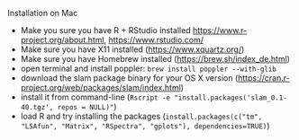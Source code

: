Installation on Mac

- Make you sure you have R + RStudio installed https://www.r-project.org/about.html, https://www.rstudio.com/
- Make sure you have X11 installed (https://www.xquartz.org/)
- Make sure you have Homebrew installed (https://brew.sh/index_de.html)
- open terminal and install poppler: ```brew install poppler --with-glib```
- download the slam package binary for your OS X version (https://cran.r-project.org/web/packages/slam/index.html)
- install it from command-line (```Rscript -e "install.packages('slam_0.1-40.tgz', repos = NULL)"```)
- load R and try installing the packages (```install.packages(c("tm", "LSAfun", "Matrix", "RSpectra", "gplots"), dependencies=TRUE)```)
